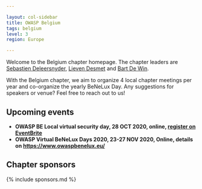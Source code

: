 ```yaml
---

layout: col-sidebar
title: OWASP Belgium
tags: belgium
level: 3
region: Europe

---
```

Welcome to the Belgium chapter homepage. The chapter leaders are
[Sebastien Deleersnyder](mailto:seba@owasp.org), 
[Lieven Desmet](mailto:lieven.desmet@owasp.org) and 
[Bart De Win](mailto:bart.dewin@owasp.org).

With the Belgium chapter, we aim to organize 4 local chapter meetings per year and co-organize the yearly BeNeLux Day. Any suggestions for speakers or venue? Feel free to reach out to us!

## Upcoming events

* **OWASP BE Local virtual security day, 28 OCT 2020, online, [register on EventBrite](https://www.eventbrite.co.uk/e/owasp-be-virtual-security-conference-registration-125304706751)**
* **OWASP Virtual BeNeLux Days 2020, 23-27 NOV 2020, Online, details on <https://www.owaspbenelux.eu/>**

## Chapter sponsors
{% include sponsors.md %}
